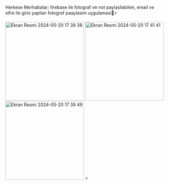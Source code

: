 Herkese Merhabalar;
firebase ile fotograf ve not paylasilabilen, email ve sifre ile giris yapilan fotograf paaylasim uygulamasi📱⚡️

<img width="250" alt="Ekran Resmi 2024-05-20 17 39 38" src="https://github.com/omerfi66/fotopaylasimApp/assets/120007024/92c993d3-7c49-4c9f-bdf6-617f81f8138f">
<img width="250" alt="Ekran Resmi 2024-05-20 17 41 41" src="https://github.com/omerfi66/fotopaylasimApp/assets/120007024/da33b069-d24e-4bdd-8941-8bfd3b1edcb3">
<img width="250" alt="Ekran Resmi 2024-05-20 17 39 49" src="https://github.com/omerfi66/fotopaylasimApp/assets/120007024/0caa88e7-ccde-4f33-bb17-41bd5d941cfc">
⚡️
